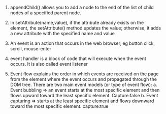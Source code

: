 

1. appendChild() allows you to add a node to the end of the list of child nodes of a specified parent node.

2. In setAttribute(name,value), if the attribute already exists on the element, the setAttribute() method updates the value; otherwise, it adds a new attribute with the specified name and value


3. An event is an action that occurs in the web browser, eg button click, scroll, mouse-enter

4. event handler is a block of code that will execute when the event occurs. It is also called event listener

5. Event flow explains the order in which events are received on the page from the element where the event occurs and propagated through the DOM tree.
There are two main event models (or type of event flow):
    a. Event bubbling => an event starts at the most specific element and then flows upward toward the least specific element. Capture:false
    b. Event capturing => starts at the least specific element and flows downward toward the most specific element. capture:true
